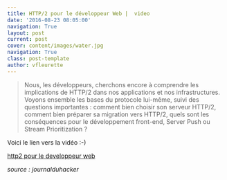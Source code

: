 ```yaml
---
title: HTTP/2 pour le développeur Web |  video
date: '2016-08-23 08:05:00'
navigation: True
layout: post
current: post
cover: content/images/water.jpg
navigation: True
class: post-template
author: vfleurette
---
```


> Nous, les développeurs, cherchons encore à comprendre les implications de HTTP/2 dans nos applications et nos infrastructures. Voyons ensemble les bases du protocole lui-même, suivi des questions importantes : comment bien choisir son serveur HTTP/2, comment bien préparer sa migration vers HTTP/2, quels sont les conséquences pour le développement front-end, Server Push ou Stream Prioritization ?

Voici le lien vers la vidéo :-)


[http2 pour le developpeur web](https://www.infoq.com/fr/presentations/mix-it-brian-clozel-http2-pour-le-developpeur-web)

 

*source : journalduhacker*